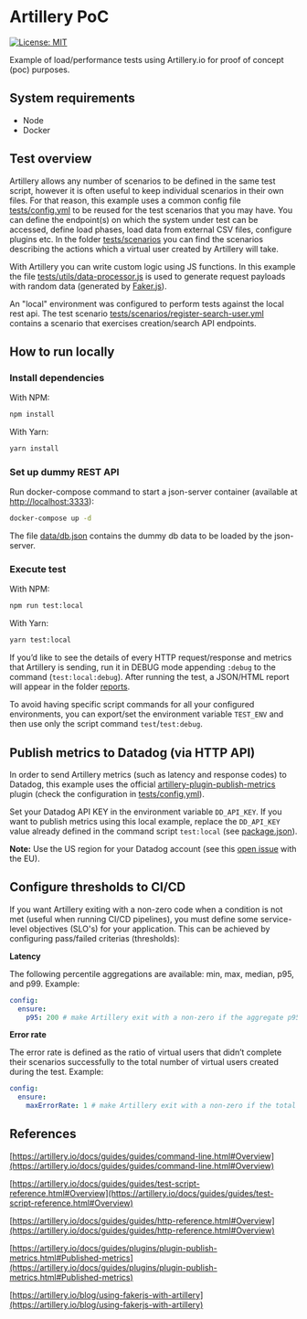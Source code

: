 # Artillery PoC
[![License: MIT](https://img.shields.io/badge/License-MIT-yellow.svg)](https://opensource.org/licenses/MIT)

Example of load/performance tests using Artillery.io for proof of concept (poc) purposes.

## System requirements

- Node
- Docker

## Test overview

Artillery allows any number of scenarios to be defined in the same test script, however it is often useful to keep individual scenarios in their own files. For that reason, this example uses a common config file [tests/config.yml](tests/config.yml) to be reused for the test scenarios that you may have. You can define the endpoint(s) on which the system under test can be accessed, define load phases, load data from external CSV files, configure plugins etc. In the folder [tests/scenarios](tests/scenarios) you can find the scenarios describing the actions which a virtual user created by Artillery will take. 

With Artillery you can write custom logic using JS functions. In this example the file [tests/utils/data-processor.js](ests/utils/data-processor.js) is used to generate request payloads with random data (generated by [Faker.js](https://www.npmjs.com/package/faker)).

An "local" environment was configured to perform tests against the local rest api. The test scenario [tests/scenarios/register-search-user.yml](tests/scenarios/register-search-user.yml) contains a scenario that exercises creation/search API endpoints. 


## How to run locally

### Install dependencies

With NPM:

```bash
npm install
```

With Yarn:

```bash
yarn install
```

### Set up dummy REST API

Run docker-compose command to start a json-server container (available at [http://localhost:3333](http://localhost:3333)):
```bash
docker-compose up -d
```
The file [data/db.json](data/db.json) contains the dummy db data to be loaded by the json-server.

### Execute test

With NPM:

```bash
npm run test:local
```

With Yarn:

```bash
yarn test:local
```

If you’d like to see the details of every HTTP request/response and metrics that Artillery is sending, run it in DEBUG mode appending ``:debug`` to the command (``test:local:debug``). After running the test, a JSON/HTML report will appear in the folder [reports](/reports). 

To avoid having specific script commands for all your configured environments, you can export/set the environment variable ```TEST_ENV``` and then use only the script command ```test```/```test:debug```. 

## Publish metrics to Datadog (via HTTP API)
In order to send Artillery metrics (such as latency and response codes) to Datadog, this example uses the official [artillery-plugin-publish-metrics](https://github.com/artilleryio/artillery-plugin-publish-metrics) plugin (check the configuration in [tests/config.yml](tests/config.yml)). 

Set your Datadog API KEY in the environment variable ``DD_API_KEY``. If you want to publish metrics using this local example, replace the ``DD_API_KEY`` value already defined in the command script ``test:local`` (see [package.json](package.json)).

**Note:** Use the US region for your Datadog account (see this [open issue](https://github.com/artilleryio/artillery/issues/876) with the EU).

## Configure thresholds to CI/CD 
If you want Artillery exiting with a non-zero code when a condition is not met (useful when running CI/CD pipelines), you must define some service-level objectives (SLO's) for your application. This can be achieved by configuring pass/failed criterias (thresholds): 

**Latency**

The following percentile aggregations are available: min, max, median, p95, and p99. Example:
  
```yaml
config:
  ensure:
    p95: 200 # make Artillery exit with a non-zero if the aggregate p95 latency is more than 200ms
```

**Error rate**

The error rate is defined as the ratio of virtual users that didn’t complete their scenarios successfully to the total number of virtual users created during the test. Example:
 
```yaml
config:
  ensure:
    maxErrorRate: 1 # make Artillery exit with a non-zero if the total error rate exceeded 1%
```
 
 ## References
 [https://artillery.io/docs/guides/guides/command-line.html#Overview](https://artillery.io/docs/guides/guides/command-line.html#Overview)

 [https://artillery.io/docs/guides/guides/test-script-reference.html#Overview](https://artillery.io/docs/guides/guides/test-script-reference.html#Overview)

 [https://artillery.io/docs/guides/guides/http-reference.html#Overview](https://artillery.io/docs/guides/guides/http-reference.html#Overview)

 [https://artillery.io/docs/guides/plugins/plugin-publish-metrics.html#Published-metrics](https://artillery.io/docs/guides/plugins/plugin-publish-metrics.html#Published-metrics)
 
 [https://artillery.io/blog/using-fakerjs-with-artillery](https://artillery.io/blog/using-fakerjs-with-artillery)
